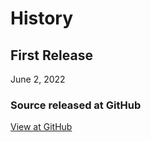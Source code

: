 # History


## First Release

June 2, 2022


### Source released at GitHub

[View at GitHub](https://dl)